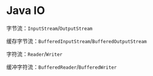 # Java IO

字节流：`InputStream`/`OutputStream`

缓存字节流：`BufferedInputStream`/`BufferedOutputStream`

字符流：`Reader`/`Writer`

缓冲字符流：`BufferedReader`/`BufferedWriter`


